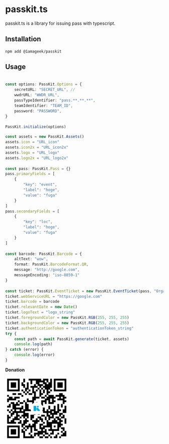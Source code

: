 # passkit.ts

passkit.ts is a library for issuing pass with typescript.

## Installation

```shell
npm add @1amageek/passkit
```

## Usage

```typescript

const options: PassKit.Options = {
    secretURL: "SECRET_URL", // 
    wwdrURL: "WWDR_URL",
    passTypeIdentifier: "pass.**.**.**",
    teamIdentifier: "TEAM_ID",
    password: "PASSWORD",
}

PassKit.initialize(options)

```

```typescript
const assets = new PassKit.Assets()
assets.icon = "URL_icon"
assets.icon2x = "URL_icon2x"
assets.logo = "URL_logo"
assets.logo2x = "URL_logo2x"

const pass: PassKit.Pass = {}
pass.primaryFields = [
    {
        "key": "event",
        "label": "hoge",
        "value": "fuga"
    }
]
pass.secondaryFields = [
    {
        "key": "loc",
        "label": "hoge",
        "value": "fuga"
    }
]

const barcode: PassKit.Barcode = {
    altText: "wow",
    format: PassKit.BarcodeFormat.QR,
    message: "http://google.com",
    messageEncoding: "iso-8859-1"
}

const ticket: PassKit.EventTicket = new PassKit.EventTicket(pass, "Organization", "Description", "UUID_string")
ticket.webServiceURL = "https://google.com"
ticket.barcode = barcode
ticket.relevantDate = new Date()
ticket.logoText = "logo_string"
ticket.foregroundColor = new PassKit.RGB(255, 255, 255)
ticket.backgroundColor = new PassKit.RGB(255, 255, 255)
ticket.authenticationToken = "authenticationToken_string"
try {
    const path = await PassKit.generate(ticket, assets)
    console.log(path)
} catch (error) {
    console.log(error)
}
```


__Donation__

<img src="https://github.com/1amageek/passkit.ts/blob/master/kyash.jpg" width="200">
